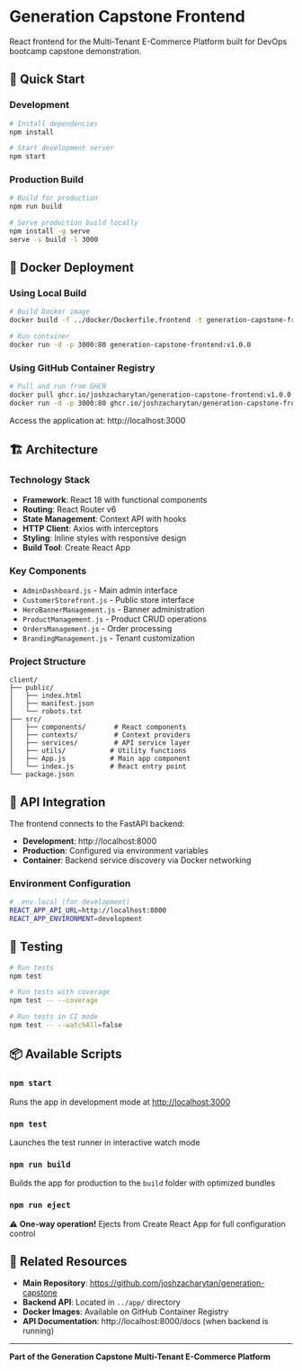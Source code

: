 # Generation Capstone Frontend

React frontend for the Multi-Tenant E-Commerce Platform built for DevOps bootcamp capstone demonstration.

## 🚀 Quick Start

### Development
```bash
# Install dependencies
npm install

# Start development server
npm start
```

### Production Build
```bash
# Build for production
npm run build

# Serve production build locally
npm install -g serve
serve -s build -l 3000
```

## 🐳 Docker Deployment

### Using Local Build
```bash
# Build Docker image
docker build -f ../docker/Dockerfile.frontend -t generation-capstone-frontend:v1.0.0 .

# Run container
docker run -d -p 3000:80 generation-capstone-frontend:v1.0.0
```

### Using GitHub Container Registry
```bash
# Pull and run from GHCR
docker pull ghcr.io/joshzacharytan/generation-capstone-frontend:v1.0.0
docker run -d -p 3000:80 ghcr.io/joshzacharytan/generation-capstone-frontend:v1.0.0
```

Access the application at: http://localhost:3000

## 🏗 Architecture

### Technology Stack
- **Framework**: React 18 with functional components
- **Routing**: React Router v6
- **State Management**: Context API with hooks  
- **HTTP Client**: Axios with interceptors
- **Styling**: Inline styles with responsive design
- **Build Tool**: Create React App

### Key Components
- `AdminDashboard.js` - Main admin interface
- `CustomerStorefront.js` - Public store interface
- `HeroBannerManagement.js` - Banner administration
- `ProductManagement.js` - Product CRUD operations
- `OrdersManagement.js` - Order processing
- `BrandingManagement.js` - Tenant customization

### Project Structure
```
client/
├── public/
│   ├── index.html
│   ├── manifest.json
│   └── robots.txt
├── src/
│   ├── components/       # React components
│   ├── contexts/         # Context providers
│   ├── services/         # API service layer
│   ├── utils/           # Utility functions
│   ├── App.js           # Main app component
│   └── index.js         # React entry point
└── package.json
```

## 🔌 API Integration

The frontend connects to the FastAPI backend:
- **Development**: http://localhost:8000
- **Production**: Configured via environment variables
- **Container**: Backend service discovery via Docker networking

### Environment Configuration
```bash
# .env.local (for development)
REACT_APP_API_URL=http://localhost:8000
REACT_APP_ENVIRONMENT=development
```

## 🧪 Testing

```bash
# Run tests
npm test

# Run tests with coverage
npm test -- --coverage

# Run tests in CI mode
npm test -- --watchAll=false
```

## 📦 Available Scripts

### `npm start`
Runs the app in development mode at [http://localhost:3000](http://localhost:3000)

### `npm test`
Launches the test runner in interactive watch mode

### `npm run build`
Builds the app for production to the `build` folder with optimized bundles

### `npm run eject`
⚠️ **One-way operation!** Ejects from Create React App for full configuration control

## 🔗 Related Resources

- **Main Repository**: https://github.com/joshzacharytan/generation-capstone
- **Backend API**: Located in `../app/` directory
- **Docker Images**: Available on GitHub Container Registry
- **API Documentation**: http://localhost:8000/docs (when backend is running)

---

**Part of the Generation Capstone Multi-Tenant E-Commerce Platform**
